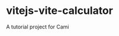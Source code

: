 # vitejs-vite-calculator

A tutorial project for Cami

<!-- [Edit on StackBlitz ⚡️](https://stackblitz.com/edit/vitejs-vite-u1ltke) -->
